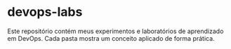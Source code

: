 # devops-labs
Este repositório contém meus experimentos e laboratórios de aprendizado em DevOps. Cada pasta mostra um conceito aplicado de forma prática.
